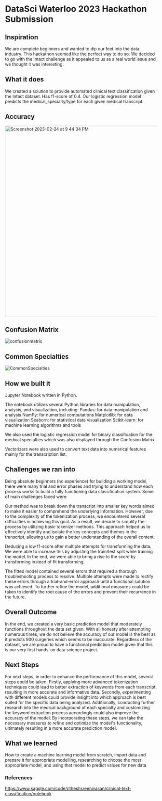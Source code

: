 # DataSci Waterloo 2023 Hackathon Submission
## Inspiration
We are complete beginners and wanted to dip our feet into the data industry. This hackathon seemed like the perfect way to do so. We decided to go with the Intact challenge as it appealed to us as a real world issue and we thought it was interesting.

## What it does
We created a solution to provide automated clinical text classification given the Intact dataset. Has f1-score of 0.4. Our logistic regression model predicts the medical_specialty/type for each given medical transcript.

## Accuracy
<img width="631" alt="Screenshot 2023-02-24 at 9 44 34 PM" src="https://user-images.githubusercontent.com/39176231/221332361-70f07431-c573-4598-9db7-2dd24aa4bc24.png">

## Confusion Matrix
![confusionmatrix](https://user-images.githubusercontent.com/39176231/221332350-37819465-548c-436d-947b-89e9cab1d3c8.png)

## Common Specialties
![CommonSpecialties](https://user-images.githubusercontent.com/39176231/221332358-2d0c643c-ac78-44bc-b76b-ea07711eb983.png)

## How we built it
Jupyter Notebook written in Python.

The notebook utilizes several Python libraries for data manipulation, analysis, and visualization, including:
Pandas: for data manipulation and analysis
NumPy: for numerical computations 
Matplotlib: for data visualization 
Seaborn: for statistical data visualization
Scikit-learn: for machine learning algorithms and tools
 
We also used the logistic regression model for binary classification for the medical specialties which was also displayed through the Confusion Matrix .

Vectorizers were also used to convert text data into numerical features mainly for the transcription list.

## Challenges we ran into

Being absolute beginners (no experience) for building a working model, there were many trial and error phases and trying to understand how each process works to build a fully functioning data classification system. Some of main challenges faced were:

Our method was to break down the transcript into smaller key words aimed to make it easier to comprehend the underlying information. However, due to the complexity of the tokenization process, we encountered several difficulties in achieving this goal. As a result, we decide to simplify the process by utilizing basic tokenizer methods. This approach helped us to effectively identify and isolate the key concepts and themes in the transcript, allowing us to gain a better understanding of the overall content. 

Deducing a low f1-score after multiple attempts for transforming the data. We were able to increase this by adjusting the train/test split while training the model. In the end, we were able to bring a rise to the score by transforming instead of fit transforming.

The fitted model contained several errors that required a thorough troubleshooting process to resolve. Multiple attempts were made to rectify these errors through a trial-and-error approach until a functional solution was achieved. To further refine the model, additional measures could be taken to identify the root cause of the errors and prevent their recurrence in the future. 

## Overall Outcome

In the end, we created a very basic prediction model that moderately functions throughout the data set given. With all honesty after attempting numerous times, we do not believe the accuracy of our model is the best as it predicts 900 surgeries which seems to be inaccurate. Regardless of the dataset, we are proud to have a functional prediction model given that this is our very first hands-on data science project.


## Next Steps
For next steps, in order to enhance the performance of this model, several steps could be taken. 
Firstly, applying more advanced tokenization techniques could lead to better extraction of keywords from each transcript, resulting in more accurate and informative data.
Secondly, experimenting with different models could provide insight into which approach is best suited for the specific data being analyzed. 
Additionally, conducting further research into the medical background of each specialty and customizing the keyword extraction process accordingly could also improve the accuracy of the model. 
By incorporating these steps, we can take the necessary measures to refine and optimize the model's functionality, ultimately resulting in a more accurate prediction model.


## What we learned
How to create a machine learning model from scratch, import data and prepare it for appropriate modelling, researching to choose the most appropriate model, and using that model to predict values for new data.


### References
https://www.kaggle.com/code/ritheshsreenivasan/clinical-text-classification/notebook
